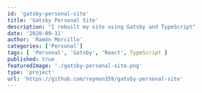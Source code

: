 ```yaml
---
id: 'gatsby-personal-site'
title: 'Gatsby Personal Site'
description: "I rebuilt my site using Gatsby and TypeScript"
date: '2020-09-11'
author: 'Ramón Morcillo'
categories: ['Personal']
tags: [ 'Personal', 'Gatsby', 'React', TypeScript ]
published: true
featuredImage: './gatsby-personal-site.png'
type: 'project'
url: 'https://github.com/reymon359/gatsby-personal-site'
---
```

